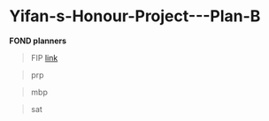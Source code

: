 # Yifan-s-Honour-Project---Plan-B

**FOND planners**
>FIP [link](experiment/FIP/README.md)

>prp

>mbp

>sat

